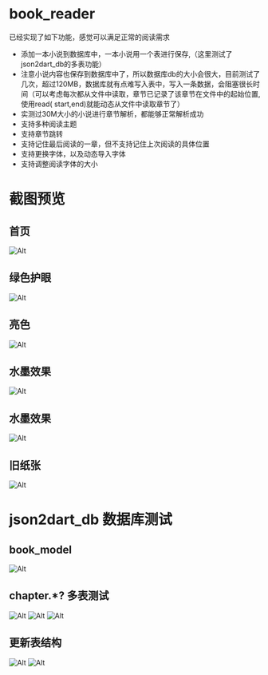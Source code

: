 # book_reader

已经实现了如下功能，感觉可以满足正常的阅读需求

- 添加一本小说到数据库中，一本小说用一个表进行保存,（这里测试了json2dart_db的多表功能）
- 注意小说内容也保存到数据库中了，所以数据库db的大小会很大，目前测试了几次，超过120MB，数据库就有点难写入表中，写入一条数据，会阻塞很长时间（可以考虑每次都从文件中读取，章节已记录了该章节在文件中的起始位置,使用read(
  start,end)就能动态从文件中读取章节了）
- 实测过30M大小的小说进行章节解析，都能够正常解析成功
- 支持多种阅读主题
- 支持章节跳转
- 支持记住最后阅读的一章，但不支持记住上次阅读的具体位置
- 支持更换字体，以及动态导入字体
- 支持调整阅读字体的大小

# 截图预览

## 首页

![Alt](screenshot/book_shelf.png)

## 绿色护眼

![Alt](screenshot/theme_careeye.png)

## 亮色

![Alt](screenshot/theme_light.png)

## 水墨效果

![Alt](screenshot/theme_ink.png)

## 水墨效果

![Alt](screenshot/theme_dark.png)

## 旧纸张

![Alt](screenshot/theme_old_book.png)

# json2dart_db 数据库测试

## book_model

![Alt](screenshot/db_book_model.png)

## chapter.*? 多表测试

![Alt](screenshot/db_novel_1.png)
![Alt](screenshot/db_novel_2.png)
![Alt](screenshot/db_novel_3.png)

## 更新表结构

![Alt](screenshot/upgrade_the_table.png)
![Alt](screenshot/update_the_table_2.png)
